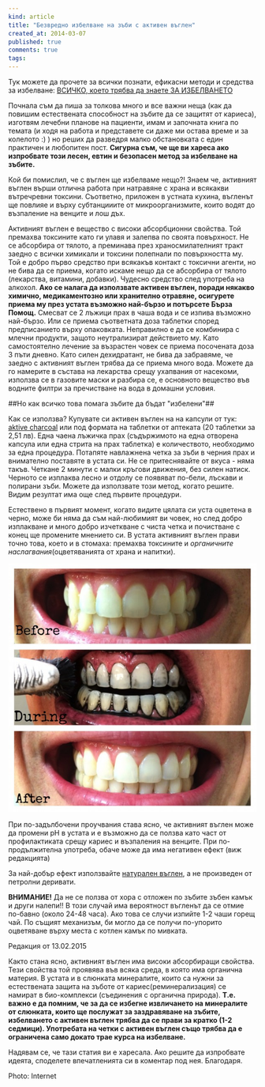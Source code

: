 ```yaml
---
kind: article
title: "Безвредно избелване на зъби с активен въглен"
created_at: 2014-03-07 
published: true
comments: true
tags:
--- 
```

Тук можете да прочете за всички познати, ефикасни методи и средства за избелване: [ВСИЧКО, което трябва да знаете ЗА ИЗБЕЛВАНЕТО](https://bezkaries.com/blog/2016-01-18-%D0%B2%D1%81%D0%B8%D1%87%D0%BA%D0%BE-%D0%B7%D0%B0-%D0%B8%D0%B7%D0%B1%D0%B5%D0%BB%D0%B2%D0%B0%D0%BD%D0%B5%D1%82%D0%BE/)

Почнала съм да пиша за толкова много и все важни неща  (как да повишим естествената способност на зъбите да се защитят от кариеса), изготвям лечебни планове на пациенти, имам и започната книга по темата (и ходя на работа и представете си даже ми остава време и за колелото :) ) но реших да разведря малко обстановката с един практичен и любопитен пост. **Сигурна съм, че ще ви хареса ако изпробвате този лесен, евтин и безопасен метод за избелване на зъбите.**

Кой би помислил, че с въглен ще избелваме нещо?! Знаем че, активният въглен върши отлична работа при натравяне с храна и всякакви вътречревни токсини. Съответно, приложен в устната кухина, въгленът ще повлияе и върху субтанцииите от микроорганизмите, които водят до възпаление на венците и лош дъх.

<!-- more -->

Активният въглен е вещество с високи абсорбционни свойства. Той премахва токсините като ги улавя и залепва по своята повърхност. Не се абсорбира от тялото, а преминава през храносмилателният тракт заедно с всички химикали и токсини полепнали по повърхността му.
Той е добро първо средство при всякакъв контакт с токсични агенти, но не бива да се приема, когато искаме нещо да се абсорбира от тялото (лекарства, витамини, добавки). Чудесно средство след употреба на алкохол. 
**Ако се налага да използвате активен въглен, поради някакво химично, медикаментозно или хранително отравяне, осигурете приема му през устата възможно най-бързо и потърсете Бърза Помощ.** Смесват се 2 лъжици прах в чаша вода и се изпива възможно най-бързо. Или се приема съответната доза таблетки според предписанието върху опаковката. Неправилно е да се комбинира с млечни продукти, защото неутрализират действието му. Като самостоятелно лечение за възрастен човек се приема посочената доза 3 пъти дневно. Като силен дехидратант, не бива да забравяме, че заедно с активният въглен трябва да се приема много вода.
Можете да го намерите в състава на лекарства срещу ухапвания от насекоми, използва се в газовите маски и разбира се, е основното вещество във водните филтри за пречистване на вода в домашни условия.

##Но как всичко това помага зъбите да бъдат "избелени"##

Как се използва?
Купувате си активен въглен на на капсули от тук: [aktive charcoal](http://www.iherb.com/country-life-activated-charcoal-260-mg-4-g-100-capsules/6395?rcode=srw073) или  под формата на таблетки от аптеката (20 таблетки за 2,51 лв). Една чаена лъжичка прах (съдържимото на една отворена капсула или една стрита на прах таблетка) е количеството, необходимо за една процедура. Потапяте навлажнена четка за зъби в черния прах и внимателно поставяте в устата си. Не се притеснявайте от вкуса - няма такъв. Четкане 2 минути с малки кръгови движения, без силен натиск. Черното се изплаква лесно и отдолу се появяват по-бели, лъскави и полирани зъби. Можете да използвате този метод, когато решите. Видим резултат има още след първите процедури.

Естествено в първият момент, когато видите цялата си уста оцветена в черно, може би няма да съм най-любимият ви човек, но след добро изплакване и много добро изчеткване с чиста четка и почистване с конец ще промените мнението си. 
В устата активният въглен прави точно това, което и в стомаха: премахва токсините и *органичните наслагвания*(оцветяванията от храна и напитки).

![преди](/images/posts/carbo5.jpg)


При по-задълбочени проучвания става ясно, че активният въглен може да промени pH в устата и е възможно да се ползва като част от профилактиката срещу кариес и възпаления на венците. При по-продължителна употреба, обаче може да има негативен ефект (виж редакцията)

За най-добър ефект използвайте [натурален въглен](http://bit.ly/gsbezkaries), а не произведен от петролни деривати.

**ВНИМАНИЕ!** Да не се ползва от хора с отложен по зъбите зъбен камък и други налепи!! В този случай има вероятност въгленът да се отмие по-бавно (около 24-48 часа). Ако това се случи изпийте 1-2 чаши горещ чай. 
По същият механизъм, би могло да се получи по-упорито оцветяване върху места с котлен камък по мивката.

Редакция от 13.02.2015

Както стана ясно, активният въглен има високи абсорбиращи свойства. Тези свойства той проявява във всяка среда, в която има органична материя. В устата и в слюнката минералите, които са нужни за естествената защита на зъботе от кариес(реминерализация) се намират в био-комплекси (съединения с органична природа). 
**Т.е. важно е да помним, че за да се избегне извличането на минералите от слюнката, които ще послужат за заздравяване на зъбите, избелването с активен въглен трябва да се прави за кратко (1-2 седмици). Употребата на четки с активен въглен също трябва да е ограничена само докато трае курса на избелване.**

Надявам се, че тази статия ви е харесала. Ако решите да изпробвате идеята, споделете впечатленията си в коментар под нея. Благодаря.

Photo: Internet